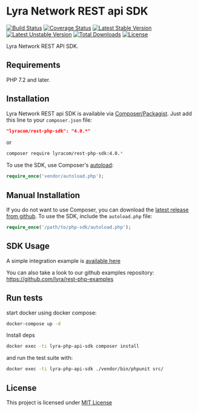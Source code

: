 # Lyra Network REST api SDK


[![Build Status](https://travis-ci.org/lyra/rest-php-sdk.svg?branch=master)](https://travis-ci.org/lyra/rest-php-sdk)
[![Coverage Status](https://coveralls.io/repos/github/lyra/rest-php-sdk/badge.svg?branch=master)](https://coveralls.io/github/lyra/rest-php-sdk?branch=master)
[![Latest Stable Version](https://poser.pugx.org/lyracom/rest-php-sdk/v/stable)](https://packagist.org/packages/lyracom/rest-php-sdk)
[![Latest Unstable Version](https://poser.pugx.org/lyracom/rest-php-sdk/v/unstable)](//packagist.org/packages/lyracom/rest-php-sdk)
[![Total Downloads](https://poser.pugx.org/lyracom/rest-php-sdk/downloads)](https://packagist.org/packages/lyracom/rest-php-sdk)
[![License](https://poser.pugx.org/lyracom/rest-php-sdk/license)](https://packagist.org/packages/lyracom/rest-php-sdk)

Lyra Network REST API SDK.

## Requirements

PHP 7.2 and later.

## Installation

Lyra Network REST api SDK is available via [Composer/Packagist](https://packagist.org/packages/lyracom/rest-php-sdk). Just add this line to your `composer.json` file:

```json
"lyracom/rest-php-sdk": "4.0.*"
```

or

```sh
composer require lyracom/rest-php-sdk:4.0.*
```

To use the SDK, use Composer's [autoload](https://getcomposer.org/doc/00-intro.md#autoloading):

```php
require_once('vendor/autoload.php');
```

## Manual Installation

If you do not want to use Composer, you can download the [latest release from github](https://github.com/lyra/rest-php-sdk/releases). 
To use the SDK, include the `autoload.php` file:

```php
require_once('/path/to/php-sdk/autoload.php');
```

## SDK Usage

A simple integration example is [available here](https://github.com/lyra/rest-php-examples/blob/master/www/SDKTest.php)

You can also take a look to our github examples repository: https://github.com/lyra/rest-php-examples

## Run tests

start docker using docker compose:

```sh
docker-compose up -d
````

Install deps
```sh
docker exec -ti lyra-php-api-sdk composer install
```

and run the test suite with:

```sh
docker exec -ti lyra-php-api-sdk ./vendor/bin/phpunit src/
```

## License

This project is licensed under [MIT License](http://en.wikipedia.org/wiki/MIT_License)